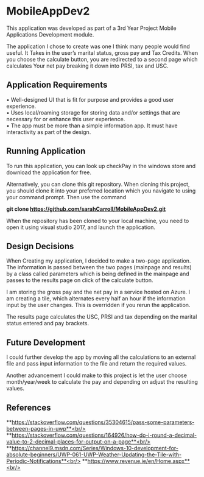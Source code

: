 # MobileAppDev2

This application was developed as part of a 3rd Year Project Mobile Applications Development module.

The application I chose to create was one I think many people would find useful. It Takes in the user’s marital status, gross pay and Tax Credits. When you choose the calculate button, you are redirected to a second page which calculates Your net pay breaking it down into PRSI, tax and USC.

## Application Requirements
• Well-designed UI that is fit for purpose and provides a good user experience. <br />
• Uses local/roaming storage for storing data and/or settings that are necessary for or
enhance this user experience. <br />
• The app must be more than a simple information app. It must have interactivity as part of
the design.  <br />

## Running Application

To run this application, you can look up checkPay in the windows store and download the application for free.

Alternatively, you can clone this git repository. When cloning this project, you should clone it into your preferred location which you navigate to using your command prompt. Then use the command 

**git clone https://github.com/sarahCarroll/MobileAppDev2.git**

When the repository has been cloned to your local machine, you need to open it using visual studio 2017, and launch the application.

## Design Decisions

When Creating my application, I decided to make a two-page application. The information is passed between the two pages (mainpage and results) by a class called parameters which is being defined in the mainpage and passes to the results page on click of the calculate button.

I am storing the gross pay and the net pay in a service hosted on Azure. I am creating a tile, which alternates every half an hour if the information input by the user changes. This is overridden if you rerun the application.

The results page calculates the USC, PRSI and tax depending on the marital status entered and pay brackets. 

## Future Development
I could further develop the app by moving all the calculations to an external file and pass input information to the file and return the required values.

Another advancement I could make to this project is let the user choose month/year/week to calculate the pay and depending on adjust the resulting values.

## References

**https://stackoverflow.com/questions/35304615/pass-some-parameters-between-pages-in-uwp**<br/>
**https://stackoverflow.com/questions/164926/how-do-i-round-a-decimal-value-to-2-decimal-places-for-output-on-a-page**<br/>
**https://channel9.msdn.com/Series/Windows-10-development-for-absolute-beginners/UWP-061-UWP-Weather-Updating-the-Tile-with-Periodic-Notifications**<br/>
**https://www.revenue.ie/en/Home.aspx**<br/>


